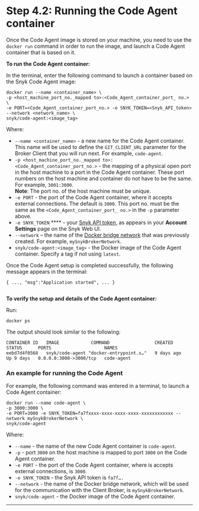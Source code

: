 # Step 4.2: Running the Code Agent container

Once the Code Agent image is stored on your machine, you need to use the `docker run` command in order to run the image, and launch a Code Agent container that is based on it.

**To run the Code Agent container:**

In the terminal, enter the following command to launch a container based on the Snyk Code Agent image:

```
docker run --name <container_name> \
-p <host_machine_port_no._mapped to>:<Code_Agent_container_port_ no.> \
-e PORT=<Code_Agent_container_port_no.> -e SNYK_TOKEN=<Snyk_API_token> --network <network_name> \
snyk/code-agent:<image_tag>
```

Where:

* `--name <container_name>` - a new name for the Code Agent container. This name will be used to define the `GIT_CLIENT_URL` parameter for the Broker Client that you will run next. For example, `code-agent`.
* `-p <host_machine_port_no._mapped to>:<Code_Agent_container_port_no.>` - the mapping of a physical open port in the host machine to a port in the Code Agent container. These port numbers on the host machine and container do not have to be the same. For example, `3001:3000`.\
  **Note**: The port no. of the host machine must be unique.
* `-e PORT` - the port of the Code Agent container, where it  accepts external connections. The default is `3000`. This port no. must be the same as the `<Code_Agent_container_port_ no.>` in the `-p` parameter above.
* `-e SNYK_TOKEN` **** - your [Snyk API token](https://docs.snyk.io/features/snyk-broker/snyk-broker-code-agent/setting-up-the-code-agent-broker-client-deployment/step-1-obtaining-the-required-tokens-for-the-setup-procedure/obtaining-your-snyk-api-token), as appears in your **Account Settings** page on the Snyk Web UI.&#x20;
* `--network` – the name of the [Docker bridge network](https://docs.snyk.io/features/snyk-broker/snyk-broker-code-agent/setting-up-the-code-agent-broker-client-deployment/step-3-creating-a-network-for-the-broker-client-and-code-agent-communication) that was previously created. For example, `mySnykBrokerNetwork`.&#x20;
* `snyk/code-agent:<image_tag>` - the Docker image of the Code Agent container. Specify a tag if not using `latest`.

Once the Code Agent setup is completed successfully, the following message appears in the terminal:

`{ ..., "msg":"Application started", ... }`

<figure><img src="../../../../../.gitbook/assets/Code Agent - Exmaple - success.png" alt=""><figcaption></figcaption></figure>

**To verify the setup and details of the Code Agent container:**

Run:

```
docker ps
```

The output should look similar to the following:

```
CONTAINER ID   IMAGE            COMMAND                 CREATED      STATUS      PORTS                    NAMES
eebd7d4f0568   snyk/code-agent "docker-entrypoint.s…"   9 days ago   Up 9 days   0.0.0.0:3000->3000/tcp   code-agent
```

### An example **for** running the Code Agent &#x20;

&#x20;For example, the following command was entered in a terminal, to launch a Code Agent container:

```
docker run --name code-agent \
-p 3000:3000 \
-e PORT=3000 -e SNYK_TOKEN=fa7fxxxx-xxxx-xxxx-xxxx-xxxxxxxxxxxx --network mySnykBrokerNetwork \
snyk/code-agent
```

Where:

* `--name` - the name of the new Code Agent container is `code-agent`.
* `-p` - port `3000` on the host machine is mapped to port `3000` on the Code Agent container.
* `-e PORT` - the port of the Code Agent container, where is accepts external connections, is `3000`.
* `-e SNYK_TOKEN` - the Snyk API token is `fa7f….`
* `--network` - the name of the Docker bridge network, which will be used for the communication with the Client Broker, is `mySnykBrokerNetwork`.
* `snyk/code-agent` - the Docker image of the Code Agent container.

****
